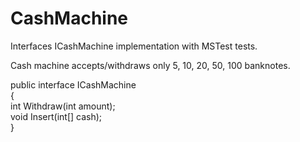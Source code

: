 # CashMachine

Interfaces ICashMachine implementation with MSTest tests. 

Cash machine accepts/withdraws only 5, 10, 20, 50, 100 banknotes.

public interface ICashMachine  
{  
      int Withdraw(int amount);  
      void Insert(int[] cash);  
} 
